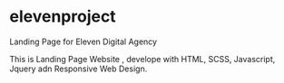 # elevenproject
Landing Page for Eleven Digital Agency 

This is Landing Page Website , develope with HTML, SCSS, Javascript, Jquery adn Responsive Web Design.
